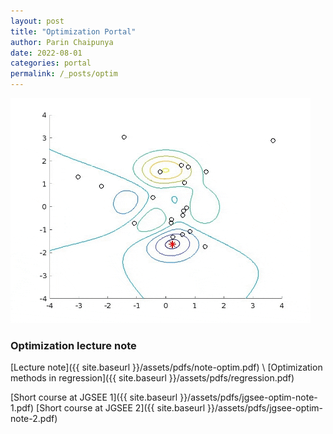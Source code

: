 ```yaml
---
layout: post
title: "Optimization Portal"
author: Parin Chaipunya
date: 2022-08-01
categories: portal
permalink: /_posts/optim
---
```


<!-- Google tag (gtag.js) -->
<script async src="https://www.googletagmanager.com/gtag/js?id=G-YDJ2EH8F91"></script>
<script>
  window.dataLayer = window.dataLayer || [];
  function gtag(){dataLayer.push(arguments);}
  gtag('js', new Date());

  gtag('config', 'G-YDJ2EH8F91');
</script>

![PSO](/assets/images/optim-pso.gif)

### Optimization lecture note

[Lecture note]({{ site.baseurl }}/assets/pdfs/note-optim.pdf) \\
[Optimization methods in regression]({{ site.baseurl }}/assets/pdfs/regression.pdf)

[Short course at JGSEE 1]({{ site.baseurl }}/assets/pdfs/jgsee-optim-note-1.pdf)
[Short course at JGSEE 2]({{ site.baseurl }}/assets/pdfs/jgsee-optim-note-2.pdf)

